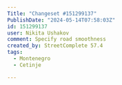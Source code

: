 ```yaml
---
Title: "Changeset #151299137"
PublishDate: "2024-05-14T07:58:03Z"
id: 151299137
user: Nikita Ushakov
comment: Specify road smoothness
created_by: StreetComplete 57.4
tags:
  - Montenegro
  - Cetinje

---
```

